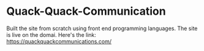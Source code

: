 # Quack-Quack-Communication
Built the site from scratch using front end programming languages. The site is live on the domai. Here's the link: https://quackquackcommunications.com/
